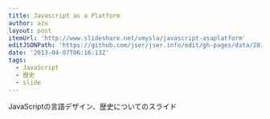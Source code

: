 ```yaml
---
title: Javascript as a Platform
author: azu
layout: post
itemUrl: 'http://www.slideshare.net/vmysla/javascript-asaplatform'
editJSONPath: 'https://github.com/jser/jser.info/edit/gh-pages/data/2013/04/index.json'
date: '2013-04-07T06:16:13Z'
tags:
  - JavaScript
  - 歴史
  - slide
---
```

JavaScriptの言語デザイン、歴史についてのスライド
